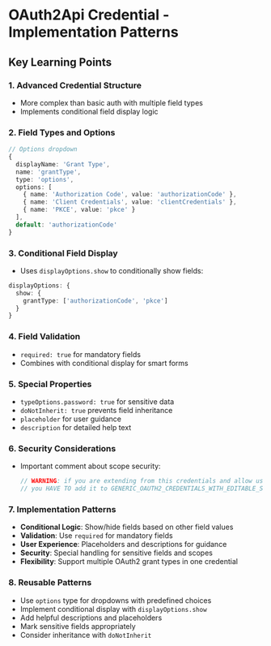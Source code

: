 # OAuth2Api Credential - Implementation Patterns

## Key Learning Points

### 1. Advanced Credential Structure
- More complex than basic auth with multiple field types
- Implements conditional field display logic

### 2. Field Types and Options
```typescript
// Options dropdown
{
  displayName: 'Grant Type',
  name: 'grantType',
  type: 'options',
  options: [
    { name: 'Authorization Code', value: 'authorizationCode' },
    { name: 'Client Credentials', value: 'clientCredentials' },
    { name: 'PKCE', value: 'pkce' }
  ],
  default: 'authorizationCode'
}
```

### 3. Conditional Field Display
- Uses `displayOptions.show` to conditionally show fields:
```typescript
displayOptions: {
  show: {
    grantType: ['authorizationCode', 'pkce']
  }
}
```

### 4. Field Validation
- `required: true` for mandatory fields
- Combines with conditional display for smart forms

### 5. Special Properties
- `typeOptions.password: true` for sensitive data
- `doNotInherit: true` prevents field inheritance
- `placeholder` for user guidance
- `description` for detailed help text

### 6. Security Considerations
- Important comment about scope security:
  ```typescript
  // WARNING: if you are extending from this credentials and allow user to set their own scopes
  // you HAVE TO add it to GENERIC_OAUTH2_CREDENTIALS_WITH_EDITABLE_SCOPE
  ```

### 7. Implementation Patterns
- **Conditional Logic**: Show/hide fields based on other field values
- **Validation**: Use `required` for mandatory fields
- **User Experience**: Placeholders and descriptions for guidance
- **Security**: Special handling for sensitive fields and scopes
- **Flexibility**: Support multiple OAuth2 grant types in one credential

### 8. Reusable Patterns
- Use `options` type for dropdowns with predefined choices
- Implement conditional display with `displayOptions.show`
- Add helpful descriptions and placeholders
- Mark sensitive fields appropriately
- Consider inheritance with `doNotInherit`
